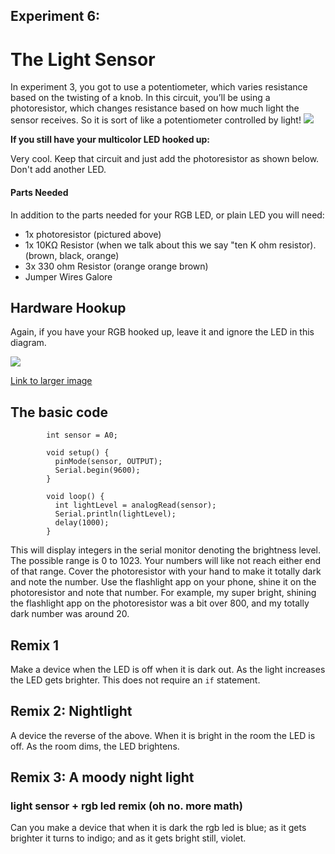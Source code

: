 ## Experiment 6:

# The Light Sensor

In experiment 3, you got to use a potentiometer, which varies resistance based on the twisting of a knob. In this circuit, you’ll be using a photoresistor, which changes resistance based on how much light the sensor receives. So it is sort of like a potentiometer controlled by light!
![](/arduino/img/photor.png)

**If you still have your multicolor LED hooked up:**

Very cool. Keep that circuit and just add the photoresistor as shown below. Don't add another LED.

#### Parts Needed

In addition to the parts needed for your RGB LED, or plain LED you will need:

- 1x photoresistor (pictured above)
- 1x 10KΩ Resistor (when we talk about this we say "ten K ohm resistor). (brown, black, orange)
- 3x 330 ohm Resistor (orange orange brown)
- Jumper Wires Galore

## Hardware Hookup

Again, if you have your RGB hooked up, leave it and ignore the LED in this diagram.

![](/arduino/img/photoresistor_bb.png)

[Link to larger image](/arduino/img/photoresistor_bb.png)

## The basic code

```
        int sensor = A0;

    	void setup() {
    	  pinMode(sensor, OUTPUT);
    	  Serial.begin(9600);
    	}

    	void loop() {
    	  int lightLevel = analogRead(sensor);
    	  Serial.println(lightLevel);
    	  delay(1000);
    	}

```

This will display integers in the serial monitor denoting the brightness level. The possible range is 0 to 1023. Your numbers will like not reach either end of that range. Cover the photoresistor with your hand to make it totally dark and note the number. Use the flashlight app on your phone, shine it on the photoresistor and note that number. For example, my super bright, shining the flashlight app on the photoresistor was a bit over 800, and my totally dark number was around 20.

## Remix 1

Make a device when the LED is off when it is dark out. As the light increases the LED gets brighter. This does not require an `if` statement.

## Remix 2: Nightlight

A device the reverse of the above. When it is bright in the room the LED is off. As the room dims, the LED brightens.

## Remix 3: A moody night light

### light sensor + rgb led remix (oh no. more math)

Can you make a device that when it is dark the rgb led is blue; as it gets brighter it turns to indigo; and as it gets bright still, violet.
